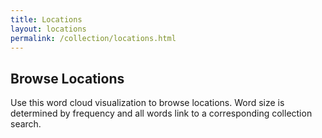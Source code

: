 ```yaml
---
title: Locations
layout: locations
permalink: /collection/locations.html
---
```


## Browse Locations

Use this word cloud visualization to browse locations.
Word size is determined by frequency and all words link to a corresponding collection search.
